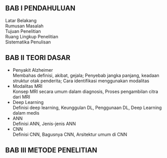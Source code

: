 ## BAB I PENDAHULUAN
Latar Belakang  
Rumusan Masalah  
Tujuan Penelitian  
Ruang Lingkup Penelitian  
Sistematika Penulisan  

## BAB II TEORI DASAR
- Penyakit Alzheimer  
Membahas definisi, akibat, gejala; Penyebab jangka panjang, keadaan struktur otak penderita; Cara identifikasi menggunakan modalitas
- Modalitas MRI  
Konsep MRI secara umum dalam diagnosis, Proses pengambilan citra dari MRI
- Deep Learning  
Definisi deep learning, Keunggulan DL, Penggunaan DL, Deep Learning dalam medis  
- ANN  
Definisi ANN, Jenis-jenis ANN  
- CNN  
Definisi CNN, Bagusnya CNN, Arsitektur umum di CNN  

## BAB III METODE PENELITIAN
